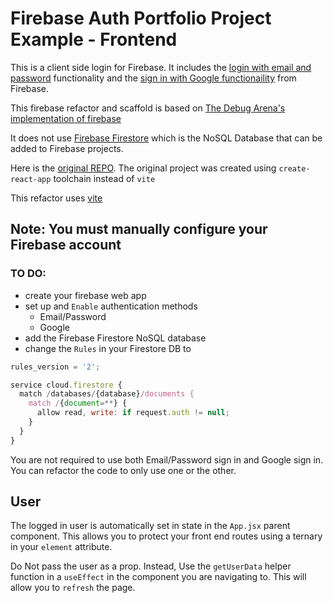 # Firebase Auth Portfolio Project Example - Frontend

This is a client side login for Firebase. It includes the [login with email and password](https://firebase.google.com/docs/auth/web/password-auth) functionality and the [sign in with Google functionaility](https://firebase.google.com/docs/auth/web/google-signin) from Firebase.

This firebase refactor and scaffold is based on [The Debug Arena's implementation of firebase](https://www.youtube.com/watch?v=7jOq6SXBF-k)

It does not use [Firebase Firestore](https://firebase.google.com/docs/firestore) which is the NoSQL Database that can be added to Firebase projects.

Here is the [original REPO](https://github.com/the-debug-arena/Login-Auth-Firebase-ReactJS). The original project was created using `create-react-app` toolchain instead of `vite`

This refactor uses [vite](https://vitejs.dev/guide/)

## Note: You must manually configure your Firebase account

### TO DO:

- create your firebase web app
- set up and `Enable` authentication methods
  - Email/Password
  - Google
- add the Firebase Firestore NoSQL database
- change the `Rules` in your Firestore DB to

```js
rules_version = '2';

service cloud.firestore {
  match /databases/{database}/documents {
    match /{document=**} {
      allow read, write: if request.auth != null;
    }
  }
}

```

You are not required to use both Email/Password sign in and Google sign in. You can refactor the code to only use one or the other.

## User

The logged in user is automatically set in state in the `App.jsx` parent component.
This allows you to protect your front end routes using a ternary in your `element` attribute.

Do Not pass the user as a prop. Instead, Use the `getUserData` helper function in a `useEffect` in the component you are navigating to. This will allow you to `refresh` the page.
